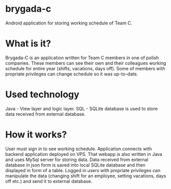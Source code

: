 # brygada-c
Android application for storing working schedule of Team C.

# What is it?
Brygada-C is an application written for Team C members in one of polish companies. These members can see their own and their colleagues working schedule for entire year (shifts, vacations, days off). Some of members with propriate privileges can change schedule so it was up-to-date.

# Used technology
Java - View layer and logic layer.
SQL - SQLite database is used to store data received from external database.

# How it works?
User must sign in to see working schedule.
Application connects with backend application deployed on VPS. That webapp is also written in Java and uses MySql server for storing data.
Data received from external database in json form is saved into local SQLite database and then displayed in form of a table.
Logged in users with propriate privileges can manipulate the data (changing shift for an employee, setting vacations, days off etc.) and send it to external database.
